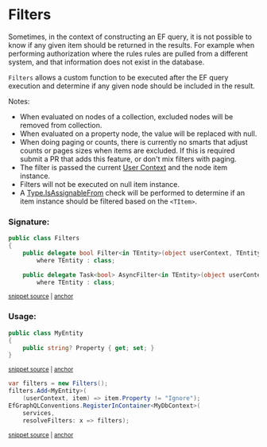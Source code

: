 <!--
GENERATED FILE - DO NOT EDIT
This file was generated by [MarkdownSnippets](https://github.com/SimonCropp/MarkdownSnippets).
Source File: /doco/mdsource/filters.source.md
To change this file edit the source file and then run MarkdownSnippets.
-->

# Filters

Sometimes, in the context of constructing an EF query, it is not possible to know if any given item should be returned in the results. For example when performing authorization where the rules rules are pulled from a different system, and that information does not exist in the database.

`Filters` allows a custom function to be executed after the EF query execution and determine if any given node should be included in the result.

Notes:

 * When evaluated on nodes of a collection, excluded nodes will be removed from collection.
 * When evaluated on a property node, the value will be replaced with null.
 * When doing paging or counts, there is currently no smarts that adjust counts or pages sizes when items are excluded. If this is required submit a PR that adds this feature, or don't mix filters with paging.
 * The filter is passed the current [User Context](https://graphql-dotnet.github.io/docs/getting-started/user-context) and the node item instance.
 * Filters will not be executed on null item instance.
 * A [Type.IsAssignableFrom](https://docs.microsoft.com/en-us/dotnet/api/system.type.isassignablefrom) check will be performed to determine if an item instance should be filtered based on the `<TItem>`.


### Signature:

<!-- snippet: FiltersSignature -->
<a id='snippet-filterssignature'/></a>
```cs
public class Filters
{
    public delegate bool Filter<in TEntity>(object userContext, TEntity input)
        where TEntity : class;

    public delegate Task<bool> AsyncFilter<in TEntity>(object userContext, TEntity input)
        where TEntity : class;
```
<sup><a href='/src/GraphQL.EntityFramework/Filters/Filters.cs#L8-L18' title='File snippet `filterssignature` was extracted from'>snippet source</a> | <a href='#snippet-filterssignature' title='Navigate to start of snippet `filterssignature`'>anchor</a></sup>
<!-- endsnippet -->


### Usage:

<!-- snippet: add-filter -->
<a id='snippet-add-filter'/></a>
```cs
public class MyEntity
{
    public string? Property { get; set; }
}
```
<sup><a href='/src/Snippets/GlobalFilterSnippets.cs#L7-L14' title='File snippet `add-filter` was extracted from'>snippet source</a> | <a href='#snippet-add-filter' title='Navigate to start of snippet `add-filter`'>anchor</a></sup>
<a id='snippet-add-filter-1'/></a>
```cs
var filters = new Filters();
filters.Add<MyEntity>(
    (userContext, item) => item.Property != "Ignore");
EfGraphQLConventions.RegisterInContainer<MyDbContext>(
    services,
    resolveFilters: x => filters);
```
<sup><a href='/src/Snippets/GlobalFilterSnippets.cs#L18-L27' title='File snippet `add-filter` was extracted from'>snippet source</a> | <a href='#snippet-add-filter-1' title='Navigate to start of snippet `add-filter`'>anchor</a></sup>
<!-- endsnippet -->
